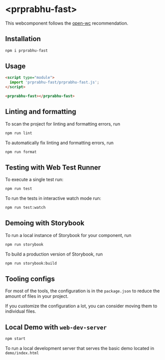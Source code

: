 # \<prprabhu-fast>

This webcomponent follows the [open-wc](https://github.com/open-wc/open-wc) recommendation.

## Installation

```bash
npm i prprabhu-fast
```

## Usage

```html
<script type="module">
  import 'prprabhu-fast/prprabhu-fast.js';
</script>

<prprabhu-fast></prprabhu-fast>
```

## Linting and formatting

To scan the project for linting and formatting errors, run

```bash
npm run lint
```

To automatically fix linting and formatting errors, run

```bash
npm run format
```

## Testing with Web Test Runner

To execute a single test run:

```bash
npm run test
```

To run the tests in interactive watch mode run:

```bash
npm run test:watch
```

## Demoing with Storybook

To run a local instance of Storybook for your component, run

```bash
npm run storybook
```

To build a production version of Storybook, run

```bash
npm run storybook:build
```


## Tooling configs

For most of the tools, the configuration is in the `package.json` to reduce the amount of files in your project.

If you customize the configuration a lot, you can consider moving them to individual files.

## Local Demo with `web-dev-server`

```bash
npm start
```

To run a local development server that serves the basic demo located in `demo/index.html`
